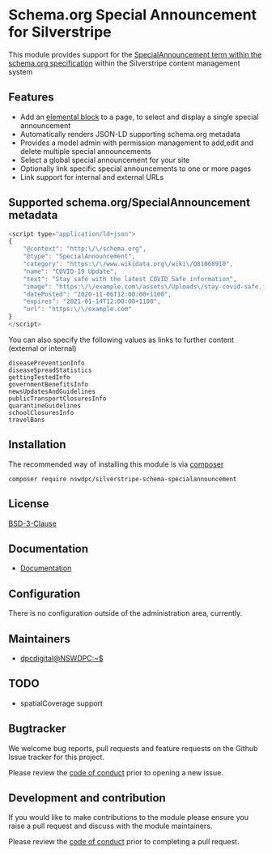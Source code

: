 # Schema.org Special Announcement for Silverstripe

This module provides support for the [SpecialAnnouncement term within the schema.org specification](https://schema.org/SpecialAnnouncement) within the Silverstripe content management system

## Features

+ Add an [elemental block](https://github.com/dnadesign/silverstripe-elemental) to a page, to select and display a single special announcement
+ Automatically renders JSON-LD supporting schema.org metadata
+ Provides a model admin with permission management to add,edit and delete multiple special announcements
+ Select a global special announcement for your site
+ Optionally link specific special announcements to one or more pages
+ Link support for internal and external URLs

## Supported schema.org/SpecialAnnouncement metadata

```javascript
<script type="application/ld+json">
{
    "@context": "http:\/\/schema.org",
    "@type": "SpecialAnnouncement",
    "category": "https:\/\/www.wikidata.org\/wiki\/Q81068910",
    "name": "COVID-19 Update",
    "text": "Stay safe with the latest COVID Safe information",
    "image": "https:\/\/example.com\/assets\/Uploads\/stay-covid-safe.jpg",
    "datePosted": "2020-11-06T12:00:00+1100",
    "expires": "2021-01-14T12:00:00+1100",
    "url": "https:\/\/example.com"
}
</script>
```

You can also specify the following values as links to further content (external or internal)

```
diseasePreventionInfo
diseaseSpreadStatistics
gettingTestedInfo
governmentBenefitsInfo
newsUpdatesAndGuidelines
publicTransportClosuresInfo
quarantineGuidelines
schoolClosuresInfo
travelBans
````


## Installation

The recommended way of installing this module is via [composer](https://getcomposer.org/download/)

```
composer require nswdpc/silverstripe-schema-specialannouncement
```

## License

[BSD-3-Clause](./LICENSE.md)

## Documentation

* [Documentation](./docs/en/001_index.md)

## Configuration

There is no configuration outside of the administration area, currently.

## Maintainers

+ [dpcdigital@NSWDPC:~$](https://dpc.nsw.gov.au)

## TODO

+ spatialCoverage support

## Bugtracker

We welcome bug reports, pull requests and feature requests on the Github Issue tracker for this project.

Please review the [code of conduct](./code-of-conduct.md) prior to opening a new issue.

## Development and contribution

If you would like to make contributions to the module please ensure you raise a pull request and discuss with the module maintainers.

Please review the [code of conduct](./code-of-conduct.md) prior to completing a pull request.
